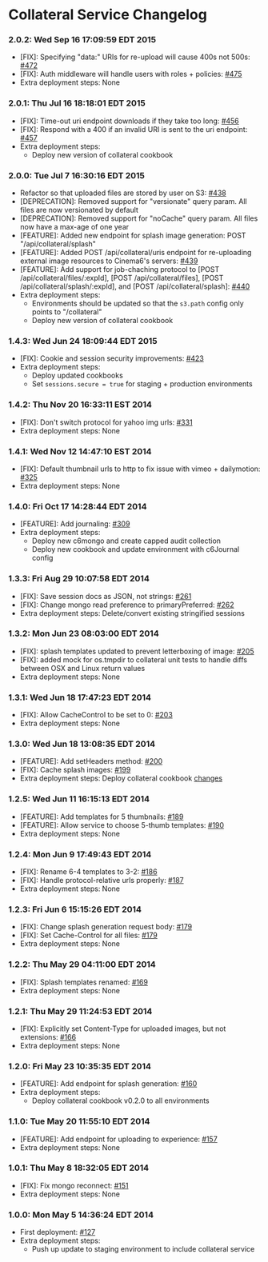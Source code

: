 # Collateral Service Changelog

### 2.0.2: Wed Sep 16 17:09:59 EDT 2015
* [FIX]: Specifying "data:" URIs for re-upload will cause 400s not 500s: [#472](https://github.com/cinema6/cwrx/issues/472)
* [FIX]: Auth middleware will handle users with roles + policies: [#475](https://github.com/cinema6/cwrx/pull/475)
* Extra deployment steps: None

### 2.0.1: Thu Jul 16 18:18:01 EDT 2015
* [FIX]: Time-out uri endpoint downloads if they take too long: [#456](https://github.com/cinema6/cwrx/issues/456)
* [FIX]: Respond with a 400 if an invalid URI is sent to the uri endpoint: [#457](https://github.com/cinema6/cwrx/issues/457)
* Extra deployment steps:
    * Deploy new version of collateral cookbook

### 2.0.0: Tue Jul  7 16:30:16 EDT 2015
* Refactor so that uploaded files are stored by user on S3: [#438](https://github.com/cinema6/cwrx/issues/438)
* [DEPRECATION]: Removed support for "versionate" query param. All files
  are now versionated by default
* [DEPRECATION]: Removed support for "noCache" query param. All files
  now have a max-age of one year
* [FEATURE]: Added new endpoint for splash image generation:
  POST "/api/collateral/splash"
* [FEATURE]: Added POST /api/collateral/uris endpoint for re-uploading
  external image resources to Cinema6's servers: [#439](https://github.com/cinema6/cwrx/issues/439)
* [FEATURE]: Add support for job-chaching protocol to
  [POST /api/collateral/files/:expId], [POST /api/collateral/files],
  [POST /api/collateral/splash/:expId], and
  [POST /api/collateral/splash]: [#440](https://github.com/cinema6/cwrx/issues/440)
* Extra deployment steps:
    * Environments should be updated so that the ```s3.path``` config
      only points to "/collateral"
    * Deploy new version of collateral cookbook

### 1.4.3: Wed Jun 24 18:09:44 EDT 2015
* [FIX]: Cookie and session security improvements: [#423](https://github.com/cinema6/cwrx/pull/423)
* Extra deployment steps:
    * Deploy updated cookbooks
    * Set `sessions.secure = true` for staging + production environments

### 1.4.2: Thu Nov 20 16:33:11 EST 2014
* [FIX]: Don't switch protocol for yahoo img urls: [#331](https://github.com/cinema6/cwrx/pull/331)
* Extra deployment steps: None

### 1.4.1: Wed Nov 12 14:47:10 EST 2014
* [FIX]: Default thumbnail urls to http to fix issue with vimeo + dailymotion: [#325](https://github.com/cinema6/cwrx/pull/325)
* Extra deployment steps: None

### 1.4.0: Fri Oct 17 14:28:44 EDT 2014
* [FEATURE]: Add journaling: [#309](https://github.com/cinema6/cwrx/pull/309)
* Extra deployment steps:
    * Deploy new c6mongo and create capped audit collection
    * Deploy new cookbook and update environment with c6Journal config

### 1.3.3: Fri Aug 29 10:07:58 EDT 2014
* [FIX]: Save session docs as JSON, not strings: [#261](https://github.com/cinema6/cwrx/pull/261)
* [FIX]: Change mongo read preference to primaryPreferred: [#262](https://github.com/cinema6/cwrx/pull/262)
* Extra deployment steps: Delete/convert existing stringified sessions

### 1.3.2: Mon Jun 23 08:03:00 EDT 2014
* [FIX]: splash templates updated to prevent letterboxing of image: [#205](https://github.com/cinema6/cwrx/pull/205)
* [FIX]: added mock for os.tmpdir to collateral unit tests to handle diffs between OSX and Linux return values
* Extra deployment steps: None

### 1.3.1: Wed Jun 18 17:47:23 EDT 2014
* [FIX]: Allow CacheControl to be set to 0: [#203](https://github.com/cinema6/cwrx/pull/203)
* Extra deployment steps: None

### 1.3.0: Wed Jun 18 13:08:35 EDT 2014
* [FEATURE]: Add setHeaders method: [#200](https://github.com/cinema6/cwrx/pull/200)
* [FIX]: Cache splash images: [#199](https://github.com/cinema6/cwrx/pull/199)
* Extra deployment steps: Deploy collateral cookbook [changes](https://bitbucket.org/cinema6/collateral/pull-request/6/added-extra-options-for-caching/diff)

### 1.2.5: Wed Jun 11 16:15:13 EDT 2014
* [FEATURE]: Add templates for 5 thumbnails: [#189](https://github.com/cinema6/cwrx/pull/189)
* [FEATURE]: Allow service to choose 5-thumb templates: [#190](https://github.com/cinema6/cwrx/pull/190)
* Extra deployment steps: None

### 1.2.4: Mon Jun  9 17:49:43 EDT 2014
* [FIX]: Rename 6-4 templates to 3-2: [#186](https://github.com/cinema6/cwrx/pull/186)
* [FIX]: Handle protocol-relative urls properly: [#187](https://github.com/cinema6/cwrx/pull/187)
* Extra deployment steps: None

### 1.2.3: Fri Jun  6 15:15:26 EDT 2014
* [FIX]: Change splash generation request body: [#179](https://github.com/cinema6/cwrx/pull/179)
* [FIX]: Set Cache-Control for all files: [#179](https://github.com/cinema6/cwrx/pull/179)
* Extra deployment steps: None

### 1.2.2: Thu May 29 04:11:00 EDT 2014
* [FIX]: Splash templates renamed: [#169](https://github.com/cinema6/cwrx/pull/169)
* Extra deployment steps: None

### 1.2.1: Thu May 29 11:24:53 EDT 2014
* [FIX]: Explicitly set Content-Type for uploaded images, but not extensions: [#166](https://github.com/cinema6/cwrx/pull/166)
* Extra deployment steps: None

### 1.2.0: Fri May 23 10:35:35 EDT 2014
* [FEATURE]: Add endpoint for splash generation: [#160](https://github.com/cinema6/cwrx/pull/160)
* Extra deployment steps:
    * Deploy collateral cookbook v0.2.0 to all environments

### 1.1.0: Tue May 20 11:55:10 EDT 2014
* [FEATURE]: Add endpoint for uploading to experience: [#157](https://github.com/cinema6/cwrx/pull/157)
* Extra deployment steps: None

### 1.0.1: Thu May  8 18:32:05 EDT 2014
* [FIX]: Fix mongo reconnect: [#151](https://github.com/cinema6/cwrx/pull/151)
* Extra deployment steps: None

### 1.0.0: Mon May  5 14:36:24 EDT 2014
* First deployment: [#127](https://github.com/cinema6/cwrx/pull/127)
* Extra deployment steps:
    * Push up update to staging environment to include collateral service
